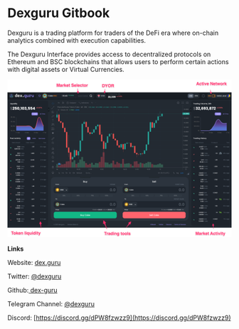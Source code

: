 # Dexguru Gitbook

Dexguru is a  trading platform for traders of the DeFi era where on-chain analytics combined with execution capabilities. 

The Dexguru Interface provides access to decentralized protocols on Ethereum and BSC blockchains that allows users to perform certain actions with digital assets or Virtual Currencies.

![](.gitbook/assets/_10_40_cake___dexguru.png)



**Links**

Website: [dex.guru](https://dex.guru) 

Twitter: [@dexguru](https://twitter.com/dexguru) 

Github:[ dex-guru](https://github.com/dex-guru/)

Telegram Channel: [@dexguru ](https://t.me/dexguru) 

Discord: [https://discord.gg/dPW8fzwzz9](https://discord.gg/dPW8fzwzz9)

